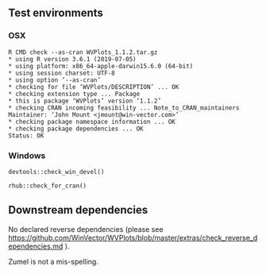 
## Test environments


### OSX

    R CMD check --as-cran WVPlots_1.1.2.tar.gz 
    * using R version 3.6.1 (2019-07-05)
    * using platform: x86_64-apple-darwin15.6.0 (64-bit)
    * using session charset: UTF-8
    * using option ‘--as-cran’
    * checking for file ‘WVPlots/DESCRIPTION’ ... OK
    * checking extension type ... Package
    * this is package ‘WVPlots’ version ‘1.1.2’
    * checking CRAN incoming feasibility ... Note_to_CRAN_maintainers
    Maintainer: ‘John Mount <jmount@win-vector.com>’
    * checking package namespace information ... OK
    * checking package dependencies ... OK
    Status: OK
 
 
### Windows

    devtools::check_win_devel()
    
    rhub::check_for_cran()


## Downstream dependencies

  No declared reverse dependencies (please see https://github.com/WinVector/WVPlots/blob/master/extras/check_reverse_dependencies.md ).


Zumel is not a mis-spelling.
